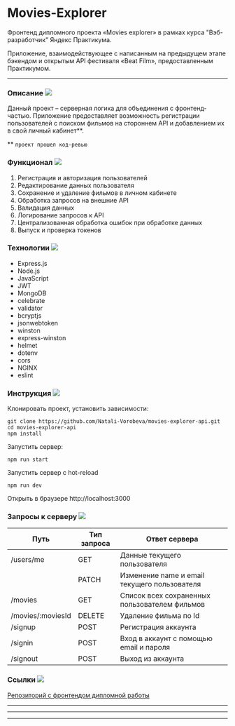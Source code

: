 # Movies-Explorer

Фронтенд дипломного проекта «Movies explorer» в рамках курса "Вэб-разработчик" Яндекс Практикума.

Приложение, взаимодействующее с написанным на предыдущем этапе бэкендом и открытым API фестиваля «Beat Film»,
предоставленным Практикумом.

***
###  Описание ![](https://cdn.jsdelivr.net/gh/Readme-Workflows/Readme-Icons@main/icons/octicons/ApprovedChanges.svg)
Данный проект – серверная логика для объединения с фронтенд-частью. Приложение предоставляет возможность регистрации пользователей с поиском фильмов на стороннем API и добавлением их в свой личный кабинет**.

** `проект прошел код-ревью`


### Функционал ![](https://cdn.jsdelivr.net/gh/Readme-Workflows/Readme-Icons@main/icons/octicons/ApprovedChanges.svg)
1. Регистрация и авторизация пользователей
2. Редактирование данных пользователя
3. Сохранение и удаление фильмов в личном кабинете
4. Обработка запросов на внешние API
6. Валидация данных
5. Логирование запросов к API
7. Централизованная обработка ошибок при обработке данных
8. Выпуск и проверка токенов

### Технологии ![](https://cdn.jsdelivr.net/gh/Readme-Workflows/Readme-Icons@main/icons/octicons/ApprovedChanges.svg)
* Express.js
* Node.js
* JavaScript
* JWT
* MongoDB
* celebrate
* validator
* bcryptjs
* jsonwebtoken
* winston
* express-winston
* helmet
* dotenv
* cors
* NGINX
* eslint

### Инструкция ![](https://cdn.jsdelivr.net/gh/Readme-Workflows/Readme-Icons@main/icons/octicons/ApprovedChanges.svg)
Клонировать проект, установить зависимости:
```
git clone https://github.com/Natali-Vorobeva/movies-explorer-api.git
cd movies-explorer-api
npm install
```
Запустить сервер:   
```
npm run start
```
Запустить сервер с hot-reload
```
npm run dev
```
Открыть в браузере http://localhost:3000


### Запросы к серверу ![](https://cdn.jsdelivr.net/gh/Readme-Workflows/Readme-Icons@main/icons/octicons/ApprovedChanges.svg)
| Путь 	| Тип запроса 	| Ответ сервера 	|
|---	|---	|---	|
| /users/me 	| GET 	| Данные текущего пользователя 	|
|  	| PATCH 	| Изменение name и email текущего пользователя 	|
| /movies 	| GET 	| Список всех сохраненных пользователем фильмов 	|
| /movies/:moviesId 	| DELETE 	| Удаление фильма по Id 	|
| /signup 	| POST 	| Регистрация аккаунта 	|
| /signin 	| POST 	| Вход в аккаунт с помощью email и пароля 	|
| /signout 	| POST 	| Выход из аккаунта 	|



### Ссылки ![](https://cdn.jsdelivr.net/gh/Readme-Workflows/Readme-Icons@main/icons/octicons/ApprovedChanges.svg)

[Репозиторий с фронтендом дипломной работы](https://github.com/Natali-Vorobeva/movies-explorer-frontend.git)

***
***
***
